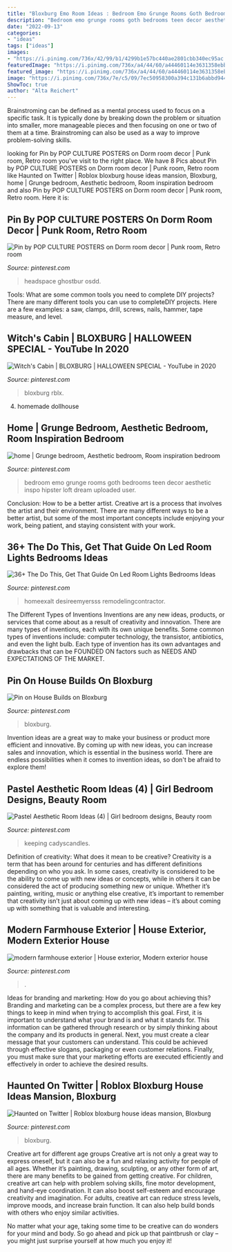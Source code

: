 ```yaml
---
title: "Bloxburg Emo Room Ideas : Bedroom Emo Grunge Rooms Goth Bedrooms Teen Decor Aesthetic Inspo Hipster Loft Dream Uploaded User"
description: "Bedroom emo grunge rooms goth bedrooms teen decor aesthetic inspo hipster loft dream uploaded user"
date: "2022-09-13"
categories:
- "ideas"
tags: ["ideas"]
images:
- "https://i.pinimg.com/736x/42/99/b1/4299b1e57bc440ae2801cbb340ec95ac.jpg"
featuredImage: "https://i.pinimg.com/736x/a4/44/60/a44460114e3631358ebb2c81716be6e2.jpg"
featured_image: "https://i.pinimg.com/736x/a4/44/60/a44460114e3631358ebb2c81716be6e2.jpg"
image: "https://i.pinimg.com/736x/7e/c5/09/7ec50958300a394c131b6abbd944f620.jpg"
ShowToc: true
author: "Alta Reichert"
---
```



Brainstroming can be defined as a mental process used to focus on a specific task. It is typically done by breaking down the problem or situation into smaller, more manageable pieces and then focusing on one or two of them at a time. Brainstroming can also be used as a way to improve problem-solving skills.

	

		
looking for Pin by POP CULTURE POSTERS on Dorm room decor | Punk room, Retro room you've visit to the right place. We have 8 Pics about Pin by POP CULTURE POSTERS on Dorm room decor | Punk room, Retro room like Haunted on Twitter | Roblox bloxburg house ideas mansion, Bloxburg, home | Grunge bedroom, Aesthetic bedroom, Room inspiration bedroom and also Pin by POP CULTURE POSTERS on Dorm room decor | Punk room, Retro room. Here it is:
		
    
## Pin By POP CULTURE POSTERS On Dorm Room Decor | Punk Room, Retro Room

<img loading=lazy src="https://i.pinimg.com/736x/e4/39/63/e43963b00d313463d66389ee2dfdfbd9.jpg" onerror="this.onerror=null;this.src='https://tse1.mm.bing.net/th?id=OIP.wbWjfsPjhDLvQw6rrlhU3AHaLI&amp;pid=15.1';" alt="Pin by POP CULTURE POSTERS on Dorm room decor | Punk room, Retro room">

_Source: pinterest.com_

>headspace ghostbur osdd. 

	

Tools: What are some common tools you need to complete DIY projects?
There are many different tools you can use to completeDIY projects. Here are a few examples: a saw, clamps, drill, screws, nails, hammer, tape measure, and level.

    
## Witch&#039;s Cabin | BLOXBURG | HALLOWEEN SPECIAL - YouTube In 2020

<img loading=lazy src="https://i.pinimg.com/736x/a4/44/60/a44460114e3631358ebb2c81716be6e2.jpg" onerror="this.onerror=null;this.src='https://tse4.mm.bing.net/th?id=OIP.IbsmyoZlyhWM8GZF6-X_TAHaFj&amp;pid=15.1';" alt="Witch&#039;s Cabin | BLOXBURG | HALLOWEEN SPECIAL - YouTube in 2020">

_Source: pinterest.com_

>bloxburg rblx. 

	

4. homemade dollhouse

    
## Home | Grunge Bedroom, Aesthetic Bedroom, Room Inspiration Bedroom

<img loading=lazy src="https://i.pinimg.com/736x/42/99/b1/4299b1e57bc440ae2801cbb340ec95ac.jpg" onerror="this.onerror=null;this.src='https://tse1.mm.bing.net/th?id=OIP.hy28MzDb3oxopZ3oyeNhywHaFj&amp;pid=15.1';" alt="home | Grunge bedroom, Aesthetic bedroom, Room inspiration bedroom">

_Source: pinterest.com_

>bedroom emo grunge rooms goth bedrooms teen decor aesthetic inspo hipster loft dream uploaded user. 

	

Conclusion: How to be a better artist.
Creative art is a process that involves the artist and their environment. There are many different ways to be a better artist, but some of the most important concepts include enjoying your work, being patient, and staying consistent with your work.

    
## 36+ The Do This, Get That Guide On Led Room Lights Bedrooms Ideas

<img loading=lazy src="https://i.pinimg.com/736x/7e/c5/09/7ec50958300a394c131b6abbd944f620.jpg" onerror="this.onerror=null;this.src='https://tse2.mm.bing.net/th?id=OIP.5axPxPaqrDGfrTOc7G9z-wHaHa&amp;pid=15.1';" alt="36+ The Do This, Get That Guide On Led Room Lights Bedrooms Ideas">

_Source: pinterest.com_

>homeexalt desireemyersss remodelingcontractor. 

	

The Different Types of Inventions
Inventions are any new ideas, products, or services that come about as a result of creativity and innovation. There are many types of inventions, each with its own unique benefits. Some common types of inventions include: computer technology, the transistor, antibiotics, and even the light bulb. Each type of invention has its own advantages and drawbacks that can be FOUNDED ON factors such as NEEDS AND EXPECTATIONS OF THE MARKET.

    
## Pin On House Builds On Bloxburg

<img loading=lazy src="https://i.pinimg.com/736x/dd/ff/60/ddff6050eec1a1a918f96c86dff43063.jpg" onerror="this.onerror=null;this.src='https://tse2.mm.bing.net/th?id=OIP.QPjxolGIQtsGSKSspjoB3gHaEK&amp;pid=15.1';" alt="Pin on House Builds on Bloxburg">

_Source: pinterest.com_

>bloxburg. 

	

Invention ideas are a great way to make your business or product more efficient and innovative. By coming up with new ideas, you can increase sales and innovation, which is essential in the business world. There are endless possibilities when it comes to invention ideas, so don't be afraid to explore them!

    
## Pastel Aesthetic Room Ideas (4) | Girl Bedroom Designs, Beauty Room

<img loading=lazy src="https://i.pinimg.com/736x/e1/8c/ba/e18cba14125275844aafb6c0f00f024e.jpg" onerror="this.onerror=null;this.src='https://tse3.mm.bing.net/th?id=OIP.f6JC7w7hcnhk2KLanpqjpwHaHa&amp;pid=15.1';" alt="Pastel Aesthetic Room Ideas (4) | Girl bedroom designs, Beauty room">

_Source: pinterest.com_

>keeping cadyscandles. 

	

Definition of creativity: What does it mean to be creative?
Creativity is a term that has been around for centuries and has different definitions depending on who you ask. In some cases, creativity is considered to be the ability to come up with new ideas or concepts, while in others it can be considered the act of producing something new or unique. Whether it’s painting, writing, music or anything else creative, it’s important to remember that creativity isn’t just about coming up with new ideas – it’s about coming up with something that is valuable and interesting.

    
## Modern Farmhouse Exterior | House Exterior, Modern Exterior House

<img loading=lazy src="https://i.pinimg.com/736x/10/cd/6d/10cd6de54cb261fc75f4282bd6cebf39.jpg" onerror="this.onerror=null;this.src='https://tse4.mm.bing.net/th?id=OIP.3UHrZbjKN8WhpIov9odIpgHaFC&amp;pid=15.1';" alt="modern farmhouse exterior | House exterior, Modern exterior house">

_Source: pinterest.com_

>. 

	

Ideas for branding and marketing: How do you go about achieving this?
Branding and marketing can be a complex process, but there are a few key things to keep in mind when trying to accomplish this goal. First, it is important to understand what your brand is and what it stands for. This information can be gathered through research or by simply thinking about the company and its products in general. Next, you must create a clear message that your customers can understand. This could be achieved through effective slogans, packaging or even customer relations. Finally, you must make sure that your marketing efforts are executed efficiently and effectively in order to achieve the desired results.

    
## Haunted On Twitter | Roblox Bloxburg House Ideas Mansion, Bloxburg

<img loading=lazy src="https://i.pinimg.com/736x/86/cf/93/86cf932f726fda49d372e677fd1c780f.jpg" onerror="this.onerror=null;this.src='https://tse4.mm.bing.net/th?id=OIP.0CY7U5m7DRa0-W249437RQHaEK&amp;pid=15.1';" alt="Haunted on Twitter | Roblox bloxburg house ideas mansion, Bloxburg">

_Source: pinterest.com_

>bloxburg. 

	

Creative art for different age groups
Creative art is not only a great way to express oneself, but it can also be a fun and relaxing activity for people of all ages. Whether it’s painting, drawing, sculpting, or any other form of art, there are many benefits to be gained from getting creative.
For children, creative art can help with problem solving skills, fine motor development, and hand-eye coordination. It can also boost self-esteem and encourage creativity and imagination. For adults, creative art can reduce stress levels, improve moods, and increase brain function. It can also help build bonds with others who enjoy similar activities.

No matter what your age, taking some time to be creative can do wonders for your mind and body. So go ahead and pick up that paintbrush or clay – you might just surprise yourself at how much you enjoy it!


